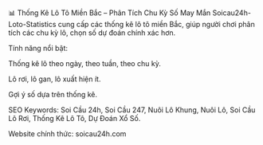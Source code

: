 📊 Thống Kê Lô Tô Miền Bắc – Phân Tích Chu Kỳ Số May Mắn
Soicau24h-Loto-Statistics cung cấp các thống kê lô tô miền Bắc, giúp người chơi phân tích các chu kỳ lô, chọn số dự đoán chính xác hơn.

Tính năng nổi bật:

Thống kê lô theo ngày, theo tuần, theo chu kỳ.

Lô rơi, lô gan, lô xuất hiện ít.

Gợi ý số dựa trên thống kê.

SEO Keywords: Soi Cầu 24h, Soi Cầu 247, Nuôi Lô Khung, Nuôi Lô, Soi Cầu Lô Rơi, Thống Kê Lô Tô, Dự Đoán Xổ Số.

Website chính thức: soicau24h.com

